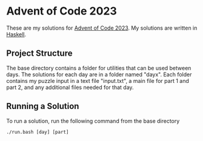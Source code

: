 # Advent of Code 2023

These are my solutions for [Advent of Code 2023](https://adventofcode.com/2023).
My solutions are written in [Haskell](https://www.haskell.org/).

## Project Structure

The base directory contains a folder for utilities that can be used between days.
The solutions for each day are in a folder named "dayx".
Each folder contains my puzzle input in a text file "input.txt", a main file for part 1 and part 2,
and any additional files needed for that day.

## Running a Solution

To run a solution, run the following command from the base directory
```
./run.bash [day] [part]
```